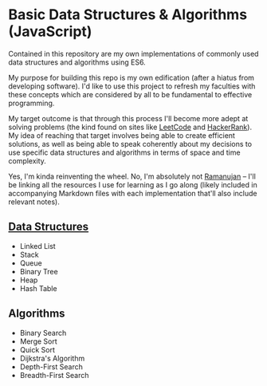 # Basic Data Structures & Algorithms (JavaScript)

Contained in this repository are my own implementations of commonly used data structures and algorithms using ES6.  

My purpose for building this repo is my own edification (after a hiatus from developing software). I'd like to use this project to refresh my faculties with these concepts which are considered by all to be fundamental to effective programming. 

My target outcome is that through this process I'll become more adept at solving problems (the kind found on sites like [LeetCode](https://leetcode.com) and [HackerRank](https://hackerrank.com)). My idea of reaching that target involves being able to create efficient solutions, as well as being able to speak coherently about my decisions to use specific data structures and algorithms in terms of space and time complexity.  

Yes, I'm kinda reinventing the wheel. No, I'm absolutely not [Ramanujan](https://en.wikipedia.org/wiki/Srinivasa_Ramanujan) – I'll be linking all the resources I use for learning as I go along (likely included in accompanying Markdown files with each implementation that'll also include relevant notes).


## [Data Structures](./data_structures/data_structures.md)

- Linked List
- Stack
- Queue
- Binary Tree
- Heap
- Hash Table

## Algorithms

- Binary Search
- Merge Sort
- Quick Sort
- Dijkstra's Algorithm
- Depth-First Search
- Breadth-First Search


